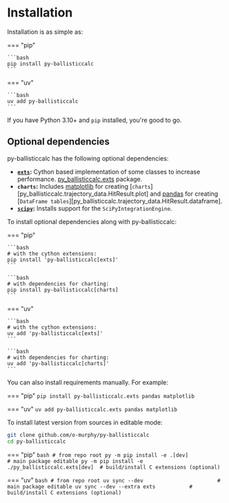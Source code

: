 # Installation

Installation is as simple as:

=== "pip"

    ```bash
    pip install py-ballisticcalc
    ```

=== "uv"

    ```bash
    uv add py-ballisticcalc 
    ```

If you have Python 3.10+ and `pip` installed, you're good to go.

[//]: # (py-ballisticcalc is also available on [conda]&#40;https://www.anaconda.com&#41; under the [conda-forge]&#40;https://conda-forge.org&#41;)

[//]: # (channel:)

[//]: # (```bash)

[//]: # (conda install py-ballisticcalc -c conda-forge)

[//]: # (```)

## Optional dependencies

py-ballisticcalc has the following optional dependencies:

* **[`exts`](internals/cython.md):** Cython based implementation of some classes to increase performance. [py_ballisticcalc.exts](https://pypi.org/project/py_ballisticcalc.exts) package.
* **`charts`:** Includes [matplotlib](https://matplotlib.org/) for creating [`charts`][py_ballisticcalc.trajectory_data.HitResult.plot] and [pandas](https://pandas.pydata.org/) for creating [`DataFrame tables`][py_ballisticcalc.trajectory_data.HitResult.dataframe].
* **[`scipy`](https://scipy.org/):** Installs support for the `SciPyIntegrationEngine`.

To install optional dependencies along with py-ballisticcalc:

=== "pip"

    ```bash
    # with the cython extensions:
    pip install 'py-ballisticcalc[exts]'
    ```

    ```bash
    # with dependencies for charting:
    pip install py-ballisticcalc[charts]
    ```

=== "uv"

    ```bash
    # with the cython extensions:
    uv add 'py-ballisticcalc[exts]'
    ```

    ```bash
    # with dependencies for charting:
    uv add 'py-ballisticcalc[charts]'
    ```

You can also install requirements manually.  For example:

=== "pip"
    ```
    pip install py-ballisticcalc.exts pandas matplotlib
    ```

=== "uv"
    ```
    uv add py-ballisticcalc.exts pandas matplotlib
    ```

To install latest version from sources in editable mode:

```bash
git clone github.com/o-murphy/py-ballisticcalc
cd py-ballisticcalc
```

=== "pip"
    ```bash
    # from repo root
    py -m pip install -e .[dev]                        # main package editable
    py -m pip install -e ./py_ballisticcalc.exts[dev]  # build/install C extensions (optional)
    ```

=== "uv"
    ```bash
    # from repo root
    uv sync --dev                        # main package editable
    uv sync --dev --extra exts           # build/install C extensions (optional)
    ```